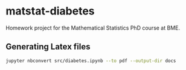 # matstat-diabetes
Homework project for the Mathematical Statistics PhD course at BME.

## Generating Latex files

```bash
jupyter nbconvert src/diabetes.ipynb --to pdf --output-dir docs
```
